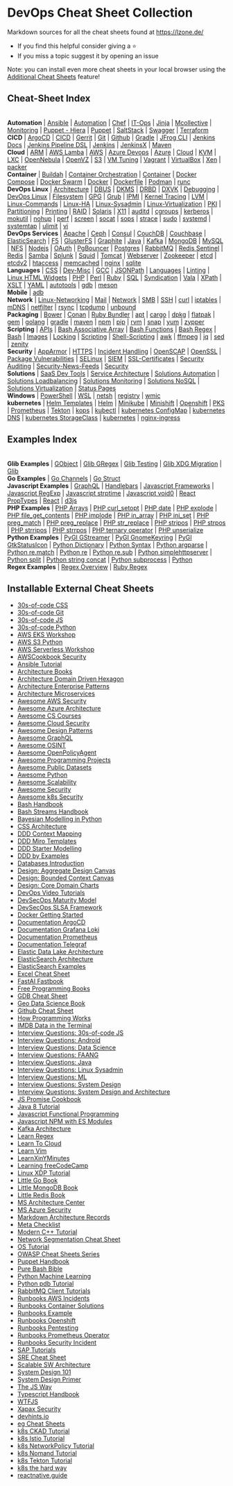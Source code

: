 # DevOps Cheat Sheet Collection

Markdown sources for all the cheat sheets found at https://lzone.de/

- If you find this helpful consider giving a :star:
- If you miss a topic suggest it by opening an issue

Note: you can install even more cheat sheets in your local browser using the
[Additional Cheat Sheets](https://lzone.de/#/settings) feature!

<!-- marker -->

## Cheat-Sheet Index

<br/><span class='group'><b>Automation</b></span>
 | <a class='topic' href='https://lzone.de/cheat-sheet/Ansible'>Ansible</a>
 | <a class='topic' href='https://lzone.de/cheat-sheet/Automation'>Automation</a>
 | <a class='topic' href='https://lzone.de/cheat-sheet/Chef'>Chef</a>
 | <a class='topic' href='https://lzone.de/cheat-sheet/IT-Ops'>IT-Ops</a>
 | <a class='topic' href='https://lzone.de/cheat-sheet/Jinja'>Jinja</a>
 | <a class='topic' href='https://lzone.de/cheat-sheet/Mcollective'>Mcollective</a>
 | <a class='topic' href='https://lzone.de/cheat-sheet/Monitoring'>Monitoring</a>
 | <a class='topic' href='https://lzone.de/cheat-sheet/Puppet - Hiera'>Puppet - Hiera</a>
 | <a class='topic' href='https://lzone.de/cheat-sheet/Puppet'>Puppet</a>
 | <a class='topic' href='https://lzone.de/cheat-sheet/SaltStack'>SaltStack</a>
 | <a class='topic' href='https://lzone.de/cheat-sheet/Swagger'>Swagger</a>
 | <a class='topic' href='https://lzone.de/cheat-sheet/Terraform'>Terraform</a>
<br/><span class='group'><b>CICD</b></span>
 | <a class='topic' href='https://lzone.de/cheat-sheet/ArgoCD'>ArgoCD</a>
 | <a class='topic' href='https://lzone.de/cheat-sheet/CICD'>CICD</a>
 | <a class='topic' href='https://lzone.de/cheat-sheet/Gerrit'>Gerrit</a>
 | <a class='topic' href='https://lzone.de/cheat-sheet/Git'>Git</a>
 | <a class='topic' href='https://lzone.de/cheat-sheet/Github'>Github</a>
 | <a class='topic' href='https://lzone.de/cheat-sheet/Gradle'>Gradle</a>
 | <a class='topic' href='https://lzone.de/cheat-sheet/JFrog CLI'>JFrog CLI</a>
 | <a class='topic' href='https://lzone.de/cheat-sheet/Jenkins Docs'>Jenkins Docs</a>
 | <a class='topic' href='https://lzone.de/cheat-sheet/Jenkins Pipeline DSL'>Jenkins Pipeline DSL</a>
 | <a class='topic' href='https://lzone.de/cheat-sheet/Jenkins'>Jenkins</a>
 | <a class='topic' href='https://lzone.de/cheat-sheet/JenkinsX'>JenkinsX</a>
 | <a class='topic' href='https://lzone.de/cheat-sheet/Maven'>Maven</a>
<br/><span class='group'><b>Cloud</b></span>
 | <a class='topic' href='https://lzone.de/cheat-sheet/ARM'>ARM</a>
 | <a class='topic' href='https://lzone.de/cheat-sheet/AWS Lamba'>AWS Lamba</a>
 | <a class='topic' href='https://lzone.de/cheat-sheet/AWS'>AWS</a>
 | <a class='topic' href='https://lzone.de/cheat-sheet/Azure Devops'>Azure Devops</a>
 | <a class='topic' href='https://lzone.de/cheat-sheet/Azure'>Azure</a>
 | <a class='topic' href='https://lzone.de/cheat-sheet/Cloud'>Cloud</a>
 | <a class='topic' href='https://lzone.de/cheat-sheet/KVM'>KVM</a>
 | <a class='topic' href='https://lzone.de/cheat-sheet/LXC'>LXC</a>
 | <a class='topic' href='https://lzone.de/cheat-sheet/OpenNebula'>OpenNebula</a>
 | <a class='topic' href='https://lzone.de/cheat-sheet/OpenVZ'>OpenVZ</a>
 | <a class='topic' href='https://lzone.de/cheat-sheet/S3'>S3</a>
 | <a class='topic' href='https://lzone.de/cheat-sheet/VM Tuning'>VM Tuning</a>
 | <a class='topic' href='https://lzone.de/cheat-sheet/Vagrant'>Vagrant</a>
 | <a class='topic' href='https://lzone.de/cheat-sheet/VirtualBox'>VirtualBox</a>
 | <a class='topic' href='https://lzone.de/cheat-sheet/Xen'>Xen</a>
 | <a class='topic' href='https://lzone.de/cheat-sheet/packer'>packer</a>
<br/><span class='group'><b>Container</b></span>
 | <a class='topic' href='https://lzone.de/cheat-sheet/Buildah'>Buildah</a>
 | <a class='topic' href='https://lzone.de/cheat-sheet/Container Orchestration'>Container Orchestration</a>
 | <a class='topic' href='https://lzone.de/cheat-sheet/Container'>Container</a>
 | <a class='topic' href='https://lzone.de/cheat-sheet/Docker Compose'>Docker Compose</a>
 | <a class='topic' href='https://lzone.de/cheat-sheet/Docker Swarm'>Docker Swarm</a>
 | <a class='topic' href='https://lzone.de/cheat-sheet/Docker'>Docker</a>
 | <a class='topic' href='https://lzone.de/cheat-sheet/Dockerfile'>Dockerfile</a>
 | <a class='topic' href='https://lzone.de/cheat-sheet/Podman'>Podman</a>
 | <a class='topic' href='https://lzone.de/cheat-sheet/runc'>runc</a>
<br/><span class='group'><b>DevOps Linux</b></span>
 | <a class='topic' href='https://lzone.de/cheat-sheet/Architecture'>Architecture</a>
 | <a class='topic' href='https://lzone.de/cheat-sheet/DBUS'>DBUS</a>
 | <a class='topic' href='https://lzone.de/cheat-sheet/DKMS'>DKMS</a>
 | <a class='topic' href='https://lzone.de/cheat-sheet/DRBD'>DRBD</a>
 | <a class='topic' href='https://lzone.de/cheat-sheet/DXVK'>DXVK</a>
 | <a class='topic' href='https://lzone.de/cheat-sheet/Debugging'>Debugging</a>
 | <a class='topic' href='https://lzone.de/cheat-sheet/DevOps Linux'>DevOps Linux</a>
 | <a class='topic' href='https://lzone.de/cheat-sheet/Filesystem'>Filesystem</a>
 | <a class='topic' href='https://lzone.de/cheat-sheet/GPG'>GPG</a>
 | <a class='topic' href='https://lzone.de/cheat-sheet/Grub'>Grub</a>
 | <a class='topic' href='https://lzone.de/cheat-sheet/IPMI'>IPMI</a>
 | <a class='topic' href='https://lzone.de/cheat-sheet/Kernel Tracing'>Kernel Tracing</a>
 | <a class='topic' href='https://lzone.de/cheat-sheet/LVM'>LVM</a>
 | <a class='topic' href='https://lzone.de/cheat-sheet/Linux-Commands'>Linux-Commands</a>
 | <a class='topic' href='https://lzone.de/cheat-sheet/Linux-HA'>Linux-HA</a>
 | <a class='topic' href='https://lzone.de/cheat-sheet/Linux-Sysadmin'>Linux-Sysadmin</a>
 | <a class='topic' href='https://lzone.de/cheat-sheet/Linux-Virtualization'>Linux-Virtualization</a>
 | <a class='topic' href='https://lzone.de/cheat-sheet/PKI'>PKI</a>
 | <a class='topic' href='https://lzone.de/cheat-sheet/Partitioning'>Partitioning</a>
 | <a class='topic' href='https://lzone.de/cheat-sheet/Printing'>Printing</a>
 | <a class='topic' href='https://lzone.de/cheat-sheet/RAID'>RAID</a>
 | <a class='topic' href='https://lzone.de/cheat-sheet/Solaris'>Solaris</a>
 | <a class='topic' href='https://lzone.de/cheat-sheet/X11'>X11</a>
 | <a class='topic' href='https://lzone.de/cheat-sheet/auditd'>auditd</a>
 | <a class='topic' href='https://lzone.de/cheat-sheet/cgroups'>cgroups</a>
 | <a class='topic' href='https://lzone.de/cheat-sheet/kerberos'>kerberos</a>
 | <a class='topic' href='https://lzone.de/cheat-sheet/mokutil'>mokutil</a>
 | <a class='topic' href='https://lzone.de/cheat-sheet/nohup'>nohup</a>
 | <a class='topic' href='https://lzone.de/cheat-sheet/perf'>perf</a>
 | <a class='topic' href='https://lzone.de/cheat-sheet/screen'>screen</a>
 | <a class='topic' href='https://lzone.de/cheat-sheet/socat'>socat</a>
 | <a class='topic' href='https://lzone.de/cheat-sheet/sops'>sops</a>
 | <a class='topic' href='https://lzone.de/cheat-sheet/strace'>strace</a>
 | <a class='topic' href='https://lzone.de/cheat-sheet/sudo'>sudo</a>
 | <a class='topic' href='https://lzone.de/cheat-sheet/systemd'>systemd</a>
 | <a class='topic' href='https://lzone.de/cheat-sheet/systemtap'>systemtap</a>
 | <a class='topic' href='https://lzone.de/cheat-sheet/ulimit'>ulimit</a>
 | <a class='topic' href='https://lzone.de/cheat-sheet/vi'>vi</a>
<br/><span class='group'><b>DevOps Services</b></span>
 | <a class='topic' href='https://lzone.de/cheat-sheet/Apache'>Apache</a>
 | <a class='topic' href='https://lzone.de/cheat-sheet/Ceph'>Ceph</a>
 | <a class='topic' href='https://lzone.de/cheat-sheet/Consul'>Consul</a>
 | <a class='topic' href='https://lzone.de/cheat-sheet/CouchDB'>CouchDB</a>
 | <a class='topic' href='https://lzone.de/cheat-sheet/Couchbase'>Couchbase</a>
 | <a class='topic' href='https://lzone.de/cheat-sheet/ElasticSearch'>ElasticSearch</a>
 | <a class='topic' href='https://lzone.de/cheat-sheet/F5'>F5</a>
 | <a class='topic' href='https://lzone.de/cheat-sheet/GlusterFS'>GlusterFS</a>
 | <a class='topic' href='https://lzone.de/cheat-sheet/Graphite'>Graphite</a>
 | <a class='topic' href='https://lzone.de/cheat-sheet/Java'>Java</a>
 | <a class='topic' href='https://lzone.de/cheat-sheet/Kafka'>Kafka</a>
 | <a class='topic' href='https://lzone.de/cheat-sheet/MongoDB'>MongoDB</a>
 | <a class='topic' href='https://lzone.de/cheat-sheet/MySQL'>MySQL</a>
 | <a class='topic' href='https://lzone.de/cheat-sheet/NFS'>NFS</a>
 | <a class='topic' href='https://lzone.de/cheat-sheet/Nodejs'>Nodejs</a>
 | <a class='topic' href='https://lzone.de/cheat-sheet/OAuth'>OAuth</a>
 | <a class='topic' href='https://lzone.de/cheat-sheet/PgBouncer'>PgBouncer</a>
 | <a class='topic' href='https://lzone.de/cheat-sheet/Postgres'>Postgres</a>
 | <a class='topic' href='https://lzone.de/cheat-sheet/RabbitMQ'>RabbitMQ</a>
 | <a class='topic' href='https://lzone.de/cheat-sheet/Redis Sentinel'>Redis Sentinel</a>
 | <a class='topic' href='https://lzone.de/cheat-sheet/Redis'>Redis</a>
 | <a class='topic' href='https://lzone.de/cheat-sheet/Samba'>Samba</a>
 | <a class='topic' href='https://lzone.de/cheat-sheet/Splunk'>Splunk</a>
 | <a class='topic' href='https://lzone.de/cheat-sheet/Squid'>Squid</a>
 | <a class='topic' href='https://lzone.de/cheat-sheet/Tomcat'>Tomcat</a>
 | <a class='topic' href='https://lzone.de/cheat-sheet/Webserver'>Webserver</a>
 | <a class='topic' href='https://lzone.de/cheat-sheet/Zookeeper'>Zookeeper</a>
 | <a class='topic' href='https://lzone.de/cheat-sheet/etcd'>etcd</a>
 | <a class='topic' href='https://lzone.de/cheat-sheet/etcdv2'>etcdv2</a>
 | <a class='topic' href='https://lzone.de/cheat-sheet/htaccess'>htaccess</a>
 | <a class='topic' href='https://lzone.de/cheat-sheet/memcached'>memcached</a>
 | <a class='topic' href='https://lzone.de/cheat-sheet/nginx'>nginx</a>
 | <a class='topic' href='https://lzone.de/cheat-sheet/sqlite'>sqlite</a>
<br/><span class='group'><b>Languages</b></span>
 | <a class='topic' href='https://lzone.de/cheat-sheet/CSS'>CSS</a>
 | <a class='topic' href='https://lzone.de/cheat-sheet/Dev-Misc'>Dev-Misc</a>
 | <a class='topic' href='https://lzone.de/cheat-sheet/GCC'>GCC</a>
 | <a class='topic' href='https://lzone.de/cheat-sheet/JSONPath'>JSONPath</a>
 | <a class='topic' href='https://lzone.de/cheat-sheet/Languages'>Languages</a>
 | <a class='topic' href='https://lzone.de/cheat-sheet/Linting'>Linting</a>
 | <a class='topic' href='https://lzone.de/cheat-sheet/Linux HTML Widgets'>Linux HTML Widgets</a>
 | <a class='topic' href='https://lzone.de/cheat-sheet/PHP'>PHP</a>
 | <a class='topic' href='https://lzone.de/cheat-sheet/Perl'>Perl</a>
 | <a class='topic' href='https://lzone.de/cheat-sheet/Ruby'>Ruby</a>
 | <a class='topic' href='https://lzone.de/cheat-sheet/SQL'>SQL</a>
 | <a class='topic' href='https://lzone.de/cheat-sheet/Syndication'>Syndication</a>
 | <a class='topic' href='https://lzone.de/cheat-sheet/Vala'>Vala</a>
 | <a class='topic' href='https://lzone.de/cheat-sheet/XPath'>XPath</a>
 | <a class='topic' href='https://lzone.de/cheat-sheet/XSLT'>XSLT</a>
 | <a class='topic' href='https://lzone.de/cheat-sheet/YAML'>YAML</a>
 | <a class='topic' href='https://lzone.de/cheat-sheet/autotools'>autotools</a>
 | <a class='topic' href='https://lzone.de/cheat-sheet/gdb'>gdb</a>
 | <a class='topic' href='https://lzone.de/cheat-sheet/meson'>meson</a>
<br/><span class='group'><b>Mobile</b></span>
 | <a class='topic' href='https://lzone.de/cheat-sheet/adb'>adb</a>
<br/><span class='group'><b>Network</b></span>
 | <a class='topic' href='https://lzone.de/cheat-sheet/Linux-Networking'>Linux-Networking</a>
 | <a class='topic' href='https://lzone.de/cheat-sheet/Mail'>Mail</a>
 | <a class='topic' href='https://lzone.de/cheat-sheet/Network'>Network</a>
 | <a class='topic' href='https://lzone.de/cheat-sheet/SMB'>SMB</a>
 | <a class='topic' href='https://lzone.de/cheat-sheet/SSH'>SSH</a>
 | <a class='topic' href='https://lzone.de/cheat-sheet/curl'>curl</a>
 | <a class='topic' href='https://lzone.de/cheat-sheet/iptables'>iptables</a>
 | <a class='topic' href='https://lzone.de/cheat-sheet/mDNS'>mDNS</a>
 | <a class='topic' href='https://lzone.de/cheat-sheet/netfilter'>netfilter</a>
 | <a class='topic' href='https://lzone.de/cheat-sheet/rsync'>rsync</a>
 | <a class='topic' href='https://lzone.de/cheat-sheet/tcpdump'>tcpdump</a>
 | <a class='topic' href='https://lzone.de/cheat-sheet/unbound'>unbound</a>
<br/><span class='group'><b>Packaging</b></span>
 | <a class='topic' href='https://lzone.de/cheat-sheet/Bower'>Bower</a>
 | <a class='topic' href='https://lzone.de/cheat-sheet/Conan'>Conan</a>
 | <a class='topic' href='https://lzone.de/cheat-sheet/Ruby Bundler'>Ruby Bundler</a>
 | <a class='topic' href='https://lzone.de/cheat-sheet/apt'>apt</a>
 | <a class='topic' href='https://lzone.de/cheat-sheet/cargo'>cargo</a>
 | <a class='topic' href='https://lzone.de/cheat-sheet/dpkg'>dpkg</a>
 | <a class='topic' href='https://lzone.de/cheat-sheet/flatpak'>flatpak</a>
 | <a class='topic' href='https://lzone.de/cheat-sheet/gem'>gem</a>
 | <a class='topic' href='https://lzone.de/cheat-sheet/golang'>golang</a>
 | <a class='topic' href='https://lzone.de/cheat-sheet/gradle'>gradle</a>
 | <a class='topic' href='https://lzone.de/cheat-sheet/maven'>maven</a>
 | <a class='topic' href='https://lzone.de/cheat-sheet/npm'>npm</a>
 | <a class='topic' href='https://lzone.de/cheat-sheet/pip'>pip</a>
 | <a class='topic' href='https://lzone.de/cheat-sheet/rvm'>rvm</a>
 | <a class='topic' href='https://lzone.de/cheat-sheet/snap'>snap</a>
 | <a class='topic' href='https://lzone.de/cheat-sheet/yum'>yum</a>
 | <a class='topic' href='https://lzone.de/cheat-sheet/zypper'>zypper</a>
<br/><span class='group'><b>Scripting</b></span>
 | <a class='topic' href='https://lzone.de/cheat-sheet/APIs'>APIs</a>
 | <a class='topic' href='https://lzone.de/cheat-sheet/Bash Associative Array'>Bash Associative Array</a>
 | <a class='topic' href='https://lzone.de/cheat-sheet/Bash Functions'>Bash Functions</a>
 | <a class='topic' href='https://lzone.de/cheat-sheet/Bash Regex'>Bash Regex</a>
 | <a class='topic' href='https://lzone.de/cheat-sheet/Bash'>Bash</a>
 | <a class='topic' href='https://lzone.de/cheat-sheet/Images'>Images</a>
 | <a class='topic' href='https://lzone.de/cheat-sheet/Locking'>Locking</a>
 | <a class='topic' href='https://lzone.de/cheat-sheet/Scripting'>Scripting</a>
 | <a class='topic' href='https://lzone.de/cheat-sheet/Shell-Scripting'>Shell-Scripting</a>
 | <a class='topic' href='https://lzone.de/cheat-sheet/awk'>awk</a>
 | <a class='topic' href='https://lzone.de/cheat-sheet/ffmpeg'>ffmpeg</a>
 | <a class='topic' href='https://lzone.de/cheat-sheet/jq'>jq</a>
 | <a class='topic' href='https://lzone.de/cheat-sheet/sed'>sed</a>
 | <a class='topic' href='https://lzone.de/cheat-sheet/zenity'>zenity</a>
<br/><span class='group'><b>Security</b></span>
 | <a class='topic' href='https://lzone.de/cheat-sheet/AppArmor'>AppArmor</a>
 | <a class='topic' href='https://lzone.de/cheat-sheet/HTTPS'>HTTPS</a>
 | <a class='topic' href='https://lzone.de/cheat-sheet/Incident Handling'>Incident Handling</a>
 | <a class='topic' href='https://lzone.de/cheat-sheet/OpenSCAP'>OpenSCAP</a>
 | <a class='topic' href='https://lzone.de/cheat-sheet/OpenSSL'>OpenSSL</a>
 | <a class='topic' href='https://lzone.de/cheat-sheet/Package Vulnerabilities'>Package Vulnerabilities</a>
 | <a class='topic' href='https://lzone.de/cheat-sheet/SELinux'>SELinux</a>
 | <a class='topic' href='https://lzone.de/cheat-sheet/SIEM'>SIEM</a>
 | <a class='topic' href='https://lzone.de/cheat-sheet/SSL-Certificates'>SSL-Certificates</a>
 | <a class='topic' href='https://lzone.de/cheat-sheet/Security Auditing'>Security Auditing</a>
 | <a class='topic' href='https://lzone.de/cheat-sheet/Security-News-Feeds'>Security-News-Feeds</a>
 | <a class='topic' href='https://lzone.de/cheat-sheet/Security'>Security</a>
<br/><span class='group'><b>Solutions</b></span>
 | <a class='topic' href='https://lzone.de/cheat-sheet/SaaS Dev Tools'>SaaS Dev Tools</a>
 | <a class='topic' href='https://lzone.de/cheat-sheet/Service Architecture'>Service Architecture</a>
 | <a class='topic' href='https://lzone.de/cheat-sheet/Solutions Automation'>Solutions Automation</a>
 | <a class='topic' href='https://lzone.de/cheat-sheet/Solutions Loadbalancing'>Solutions Loadbalancing</a>
 | <a class='topic' href='https://lzone.de/cheat-sheet/Solutions Monitoring'>Solutions Monitoring</a>
 | <a class='topic' href='https://lzone.de/cheat-sheet/Solutions NoSQL'>Solutions NoSQL</a>
 | <a class='topic' href='https://lzone.de/cheat-sheet/Solutions Virtualization'>Solutions Virtualization</a>
 | <a class='topic' href='https://lzone.de/cheat-sheet/Status Pages'>Status Pages</a>
<br/><span class='group'><b>Windows</b></span>
 | <a class='topic' href='https://lzone.de/cheat-sheet/PowerShell'>PowerShell</a>
 | <a class='topic' href='https://lzone.de/cheat-sheet/WSL'>WSL</a>
 | <a class='topic' href='https://lzone.de/cheat-sheet/netsh'>netsh</a>
 | <a class='topic' href='https://lzone.de/cheat-sheet/registry'>registry</a>
 | <a class='topic' href='https://lzone.de/cheat-sheet/wmic'>wmic</a>
<br/><span class='group'><b>kubernetes</b></span>
 | <a class='topic' href='https://lzone.de/cheat-sheet/Helm Templates'>Helm Templates</a>
 | <a class='topic' href='https://lzone.de/cheat-sheet/Helm'>Helm</a>
 | <a class='topic' href='https://lzone.de/cheat-sheet/Minikube'>Minikube</a>
 | <a class='topic' href='https://lzone.de/cheat-sheet/Minishift'>Minishift</a>
 | <a class='topic' href='https://lzone.de/cheat-sheet/Openshift'>Openshift</a>
 | <a class='topic' href='https://lzone.de/cheat-sheet/PKS'>PKS</a>
 | <a class='topic' href='https://lzone.de/cheat-sheet/Prometheus'>Prometheus</a>
 | <a class='topic' href='https://lzone.de/cheat-sheet/Tekton'>Tekton</a>
 | <a class='topic' href='https://lzone.de/cheat-sheet/kops'>kops</a>
 | <a class='topic' href='https://lzone.de/cheat-sheet/kubectl'>kubectl</a>
 | <a class='topic' href='https://lzone.de/cheat-sheet/kubernetes ConfigMap'>kubernetes ConfigMap</a>
 | <a class='topic' href='https://lzone.de/cheat-sheet/kubernetes DNS'>kubernetes DNS</a>
 | <a class='topic' href='https://lzone.de/cheat-sheet/kubernetes StorageClass'>kubernetes StorageClass</a>
 | <a class='topic' href='https://lzone.de/cheat-sheet/kubernetes'>kubernetes</a>
 | <a class='topic' href='https://lzone.de/cheat-sheet/nginx-ingress'>nginx-ingress</a>

## Examples Index

<br/><span class='group'><b>Glib Examples</b></span>
 | <a class='topic' href='https://lzone.de/examples/GObject'>GObject</a>
 | <a class='topic' href='https://lzone.de/examples/Glib GRegex'>Glib GRegex</a>
 | <a class='topic' href='https://lzone.de/examples/Glib Testing'>Glib Testing</a>
 | <a class='topic' href='https://lzone.de/examples/Glib XDG Migration'>Glib XDG Migration</a>
 | <a class='topic' href='https://lzone.de/examples/Glib'>Glib</a>
<br/><span class='group'><b>Go Examples</b></span>
 | <a class='topic' href='https://lzone.de/examples/Go Channels'>Go Channels</a>
 | <a class='topic' href='https://lzone.de/examples/Go Struct'>Go Struct</a>
<br/><span class='group'><b>Javascript Examples</b></span>
 | <a class='topic' href='https://lzone.de/examples/GraphQL'>GraphQL</a>
 | <a class='topic' href='https://lzone.de/examples/Handlebars'>Handlebars</a>
 | <a class='topic' href='https://lzone.de/examples/Javascript Frameworks'>Javascript Frameworks</a>
 | <a class='topic' href='https://lzone.de/examples/Javascript RegExp'>Javascript RegExp</a>
 | <a class='topic' href='https://lzone.de/examples/Javascript strptime'>Javascript strptime</a>
 | <a class='topic' href='https://lzone.de/examples/Javascript void0'>Javascript void0</a>
 | <a class='topic' href='https://lzone.de/examples/React PropTypes'>React PropTypes</a>
 | <a class='topic' href='https://lzone.de/examples/React'>React</a>
 | <a class='topic' href='https://lzone.de/examples/d3js'>d3js</a>
<br/><span class='group'><b>PHP Examples</b></span>
 | <a class='topic' href='https://lzone.de/examples/PHP Arrays'>PHP Arrays</a>
 | <a class='topic' href='https://lzone.de/examples/PHP curl_setopt'>PHP curl_setopt</a>
 | <a class='topic' href='https://lzone.de/examples/PHP date'>PHP date</a>
 | <a class='topic' href='https://lzone.de/examples/PHP explode'>PHP explode</a>
 | <a class='topic' href='https://lzone.de/examples/PHP file_get_contents'>PHP file_get_contents</a>
 | <a class='topic' href='https://lzone.de/examples/PHP implode'>PHP implode</a>
 | <a class='topic' href='https://lzone.de/examples/PHP in_array'>PHP in_array</a>
 | <a class='topic' href='https://lzone.de/examples/PHP ini_set'>PHP ini_set</a>
 | <a class='topic' href='https://lzone.de/examples/PHP preg_match'>PHP preg_match</a>
 | <a class='topic' href='https://lzone.de/examples/PHP preg_replace'>PHP preg_replace</a>
 | <a class='topic' href='https://lzone.de/examples/PHP str_replace'>PHP str_replace</a>
 | <a class='topic' href='https://lzone.de/examples/PHP stripos'>PHP stripos</a>
 | <a class='topic' href='https://lzone.de/examples/PHP strpos'>PHP strpos</a>
 | <a class='topic' href='https://lzone.de/examples/PHP strripos'>PHP strripos</a>
 | <a class='topic' href='https://lzone.de/examples/PHP strrpos'>PHP strrpos</a>
 | <a class='topic' href='https://lzone.de/examples/PHP ternary operator'>PHP ternary operator</a>
 | <a class='topic' href='https://lzone.de/examples/PHP unserialize'>PHP unserialize</a>
<br/><span class='group'><b>Python Examples</b></span>
 | <a class='topic' href='https://lzone.de/examples/PyGI GStreamer'>PyGI GStreamer</a>
 | <a class='topic' href='https://lzone.de/examples/PyGI GnomeKeyring'>PyGI GnomeKeyring</a>
 | <a class='topic' href='https://lzone.de/examples/PyGI GtkStatusIcon'>PyGI GtkStatusIcon</a>
 | <a class='topic' href='https://lzone.de/examples/Python Dictionary'>Python Dictionary</a>
 | <a class='topic' href='https://lzone.de/examples/Python Syntax'>Python Syntax</a>
 | <a class='topic' href='https://lzone.de/examples/Python argparse'>Python argparse</a>
 | <a class='topic' href='https://lzone.de/examples/Python re.match'>Python re.match</a>
 | <a class='topic' href='https://lzone.de/examples/Python re'>Python re</a>
 | <a class='topic' href='https://lzone.de/examples/Python re.sub'>Python re.sub</a>
 | <a class='topic' href='https://lzone.de/examples/Python simplehttpserver'>Python simplehttpserver</a>
 | <a class='topic' href='https://lzone.de/examples/Python split'>Python split</a>
 | <a class='topic' href='https://lzone.de/examples/Python string concat'>Python string concat</a>
 | <a class='topic' href='https://lzone.de/examples/Python subprocess'>Python subprocess</a>
 | <a class='topic' href='https://lzone.de/examples/Python'>Python</a>
<br/><span class='group'><b>Regex Examples</b></span>
 | <a class='topic' href='https://lzone.de/examples/Regex Overview'>Regex Overview</a>
 | <a class='topic' href='https://lzone.de/examples/Ruby Regex'>Ruby Regex</a>

## Installable External Cheat Sheets

 - [30s-of-code CSS](https://github.com/30-seconds/30-seconds-of-css)
 - [30s-of-code Git](https://github.com/30-seconds/30-seconds-of-git)
 - [30s-of-code JS](https://github.com/30-seconds/30-seconds-of-code)
 - [30s-of-code Python](https://github.com/30-seconds/30-seconds-of-python)
 - [AWS EKS Workshop](https://github.com/aws-samples/eks-workshop-v2)
 - [AWS S3 Python](https://github.com/nagwww/aws-s3-book)
 - [AWS Serverless Workshop](https://github.com/aws-samples/aws-serverless-workshops)
 - [AWSCookbook Security](https://github.com/AWSCookbook/Security)
 - [Ansible Tutorial](https://github.com/leucos/ansible-tuto)
 - [Architecture Books](https://github.com/mhadidg/software-architecture-books)
 - [Architecture Domain Driven Hexagon](https://github.com/Sairyss/domain-driven-hexagon)
 - [Architecture Enterprise Patterns](https://github.com/chanakaudaya/solution-architecture-patterns)
 - [Architecture Microservices](https://github.com/rodrigorodrigues/microservices-design-patterns)
 - [Awesome AWS Security](https://github.com/jassics/awesome-aws-security)
 - [Awesome Azure Architecture](https://github.com/lukemurraynz/awesome-azure-architecture)
 - [Awesome CS Courses](https://github.com/prakhar1989/awesome-courses)
 - [Awesome Cloud Security](https://github.com/4ndersonLin/awesome-cloud-security)
 - [Awesome Design Patterns](https://github.com/DovAmir/awesome-design-patterns)
 - [Awesome GraphQL](https://github.com/chentsulin/awesome-graphql)
 - [Awesome OSINT](https://github.com/jivoi/awesome-osint)
 - [Awesome OpenPolicyAgent](https://github.com/StyraInc/awesome-opa)
 - [Awesome Programming Projects](https://github.com/practical-tutorials/project-based-learning)
 - [Awesome Public Datasets](https://github.com/awesomedata/awesome-public-datasets)
 - [Awesome Python](https://github.com/vinta/awesome-python)
 - [Awesome Scalability](https://github.com/binhnguyennus/awesome-scalability)
 - [Awesome Security](https://github.com/zbetcheckin/Security_list)
 - [Awesome k8s Security](https://github.com/magnologan/awesome-k8s-security)
 - [Bash Handbook](https://github.com/denysdovhan/bash-handbook)
 - [Bash Streams Handbook](https://github.com/miguelmota/bash-streams-handbook)
 - [Bayesian Modelling in Python](https://github.com/markdregan/Bayesian-Modelling-in-Python)
 - [CSS Architecture](https://github.com/jareware/css-architecture)
 - [DDD Context Mapping](https://github.com/ddd-crew/context-mapping)
 - [DDD Miro Templates](https://github.com/ddd-crew/virtual-modelling-templates)
 - [DDD Starter Modelling](https://github.com/ddd-crew/ddd-starter-modelling-process)
 - [DDD by Examples](https://github.com/ddd-by-examples/library)
 - [Databases Introduction](https://github.com/anhthii/database-notes)
 - [Design: Aggregate Design Canvas](https://github.com/ddd-crew/aggregate-design-canvas)
 - [Design: Bounded Context Canvas](https://github.com/ddd-crew/bounded-context-canvas)
 - [Design: Core Domain Charts](https://github.com/core-domain-charts)
 - [DevOps Video Tutorials](https://github.com/antonputra/tutorials)
 - [DevSecOps Maturity Model](https://github.com/devsecopsmaturitymodel/DevSecOps-MaturityModel)
 - [DevSecOps SLSA Framework](https://github.com/slsa-framework/slsa)
 - [Docker Getting Started](https://github.com/docker/getting-started)
 - [Documentation ArgoCD](https://github.com/argoproj/argo-cd)
 - [Documentation Grafana Loki](https://github.com/grafana/loki)
 - [Documentation Prometheus](https://github.com/prometheus/docs)
 - [Documentation Telegraf](https://github.com/influxdata/telegraf)
 - [Elastic Data Lake Architecture](https://github.com/gose/elastic-data-lake)
 - [ElasticSearch Architecture](https://github.com/gose/elastic-architectures)
 - [ElasticSearch Examples](https://github.com/elastic/examples)
 - [Excel Cheat Sheet](https://github.com/emanuelefavero/excel)
 - [FastAI Fastbook](https://github.com/fastai/fastbook)
 - [Free Programming Books](https://github.com/EbookFoundation/free-programming-books)
 - [GDB Cheat Sheet](https://github.com/reveng007/GDB-Cheat-Sheet)
 - [Geo Data Science Book](https://github.com/gdsbook/book)
 - [Github Cheat Sheet](https://github.com/tiimgreen/github-cheat-sheet)
 - [How Programming Works](https://github.com/HowProgrammingWorks/Book)
 - [IMDB Data in the Terminal](https://github.com/vvijayan1/imdb_data_on_terminal)
 - [Interview Questions: 30s-of-code JS](https://github.com/30-seconds/30-seconds-of-interviews)
 - [Interview Questions: Android](https://github.com/amitshekhariitbhu/android-interview-questions)
 - [Interview Questions: Data Science](https://github.com/alexeygrigorev/data-science-interviews)
 - [Interview Questions: FAANG](https://github.com/ombharatiya/FAANG-Coding-Interview-Questions)
 - [Interview Questions: Java](https://github.com/in28minutes/interview-guide)
 - [Interview Questions: Linux Sysadmin](https://github.com/chassing/linux-sysadmin-interview-questions)
 - [Interview Questions: ML](https://github.com/Sroy20/machine-learning-interview-questions)
 - [Interview Questions: System Design](https://github.com/shashank88/system_design)
 - [Interview Questions: System Design and Architecture](https://github.com/puncsky/system-design-and-architecture)
 - [JS Promise Cookbook](https://github.com/mattdesl/promise-cookbook)
 - [Java 8 Tutorial](https://github.com/winterbe/java8-tutorial)
 - [Javascript Functional Programming](https://github.com/MostlyAdequate/mostly-adequate-guide)
 - [Javascript NPM with ES Modules](https://github.com/transitive-bullshit/npm-es-modules)
 - [Kafka Architecture](https://github.com/anhthii/kafka-notes)
 - [Learn Regex](https://github.com/ziishaned/learn-regex)
 - [Learn To Cloud](https://github.com/learntocloud/learn-to-cloud)
 - [Learn Vim](https://github.com/iggredible/Learn-Vim)
 - [LearnXinYMinutes](https://github.com/adambard/learnxinyminutes-docs)
 - [Learning freeCodeCamp](https://github.com/freeCodeCamp/freeCodeCamp)
 - [Linux XDP Tutorial](https://github.com/xdp-project/xdp-tutorial)
 - [Little Go Book](https://github.com/karlseguin/the-little-go-book)
 - [Little MongoDB Book](https://github.com/karlseguin/the-little-mongodb-book)
 - [Little Redis Book](https://github.com/karlseguin/the-little-redis-book)
 - [MS Architecture Center](https://github.com/MicrosoftDocs/architecture-center)
 - [MS Azure Security](https://github.com/MicrosoftDocs/security)
 - [Markdown Architecture Records](https://github.com/adr/madr)
 - [Meta Checklist](https://github.com/huyingjie/Checklist-Checklist)
 - [Modern C++ Tutorial](https://github.com/changkun/modern-cpp-tutorial)
 - [Network Segmentation Cheat Sheet](https://github.com/sergiomarotco/Network-segmentation-cheat-sheet)
 - [OS Tutorial](https://github.com/cfenollosa/os-tutorial)
 - [OWASP Cheat Sheets Series](https://github.com/OWASP/CheatSheetSeries)
 - [Puppet Handbook](https://github.com/abhishekjt/puppet-handbook)
 - [Pure Bash Bible](https://github.com/dylanaraps/pure-bash-bible)
 - [Python Machine Learning](https://github.com/rasbt/python-machine-learning-book-3rd-edition)
 - [Python pdb Tutorial](https://github.com/spiside/pdb-tutorial)
 - [RabbitMQ Client Tutorials](https://github.com/rabbitmq/rabbitmq-tutorials)
 - [Runbooks AWS Incidents](https://github.com/aws-samples/aws-incident-response-playbooks)
 - [Runbooks Container Solutions](https://github.com/ContainerSolutions/runbooks)
 - [Runbooks Example](https://github.com/sstafford/ops_runbook)
 - [Runbooks Openshift](https://github.com/openshift/runbooks)
 - [Runbooks Pentesting](https://github.com/IlyasKadi/runbook)
 - [Runbooks Prometheus Operator](https://github.com/prometheus-operator/runbooks)
 - [Runbooks Security Incident](https://github.com/redar0n/incident-runbook)
 - [SAP Tutorials](https://github.com/sap-tutorials/Tutorials)
 - [SRE Cheat Sheet](https://github.com/anshudutta/sre-cheat-sheet)
 - [Scalable SW Architecture](https://github.com/Developer-Y/Scalable-Software-Architecture)
 - [System Design 101](https://github.com/ByteByteGoHq/system-design-101)
 - [System Design Primer](https://github.com/donnemartin/system-design-primer)
 - [The JS Way](https://github.com/thejsway/thejsway)
 - [Typescript Handbook](https://github.com/microsoft/TypeScript-Website)
 - [WTFJS](https://github.com/denysdovhan/wtfjs)
 - [Xapax Security](https://github.com/xapax/security)
 - [devhints.io](https://github.com/rstacruz/cheatsheets)
 - [eg Cheat Sheets](https://github.com/srsudar/eg)
 - [k8s CKAD Tutorial](https://github.com/madhank93/learn-k8s-ckad)
 - [k8s Istio Tutorial](https://github.com/kelseyhightower/istio-ingress-tutorial)
 - [k8s NetworkPolicy Tutorial](https://github.com/networkpolicy/tutorial)
 - [k8s Nomand Tutorial](https://github.com/kelseyhightower/nomad-on-kubernetes)
 - [k8s Tekton Tutorial](https://github.com/harbur/tekton-tutorial)
 - [k8s the hard way](https://github.com/kelseyhightower/kubernetes-the-hard-way)
 - [reactnative.guide](https://github.com/react-made-native-easy/book)
